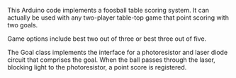 This Arduino code implements a foosball table scoring system. It can actually be used with any two-player table-top game that point scoring with two goals.

Game options include best two out of three or best three out of five.

The Goal class implements the interface for a photoresistor and laser diode circuit that comprises the goal.  When the ball passes through the laser, blocking light to the photoresistor, a point score is registered.
